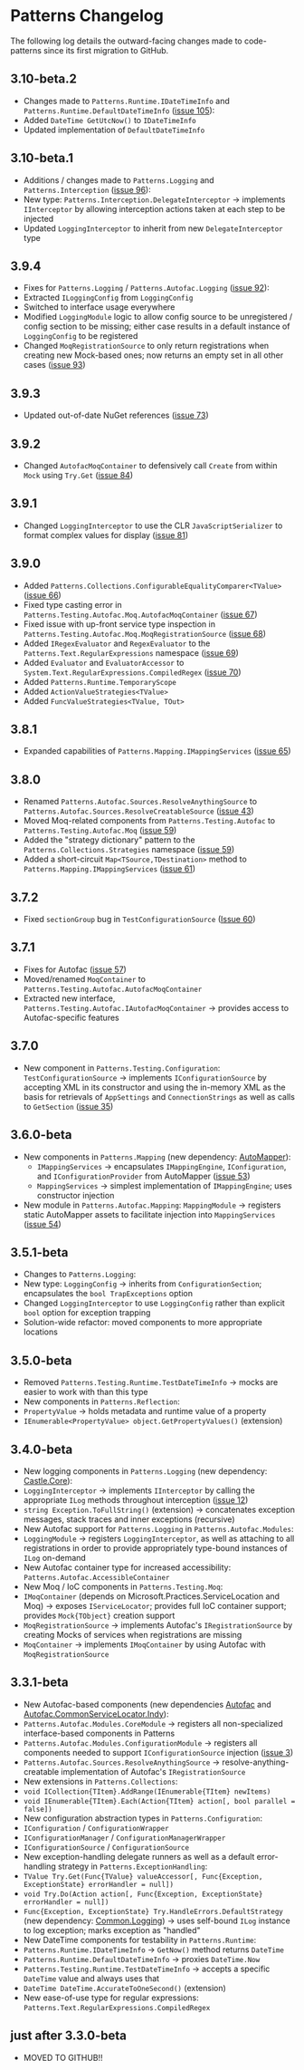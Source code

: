 # Patterns Changelog #

The following log details the outward-facing changes made to code-patterns since its first migration to GitHub.

## 3.10-beta.2 ##

- Changes made to `Patterns.Runtime.IDateTimeInfo` and `Patterns.Runtime.DefaultDateTimeInfo` ([issue 105](https://github.com/TheTribe/code-patterns/issues/105)):
 - Added `DateTime GetUtcNow()` to `IDateTimeInfo`
 - Updated implementation of `DefaultDateTimeInfo`

## 3.10-beta.1 ##

- Additions / changes made to `Patterns.Logging` and `Patterns.Interception` ([issue 96](https://github.com/TheTribe/code-patterns/issues/96)):
 - New type: `Patterns.Interception.DelegateInterceptor` &rarr; implements `IInterceptor` by allowing interception actions taken at each step to be injected
 - Updated `LoggingInterceptor` to inherit from new `DelegateInterceptor` type

## 3.9.4 ##

- Fixes for `Patterns.Logging` / `Patterns.Autofac.Logging` ([issue 92](https://github.com/TheTribe/code-patterns/issues/92)):
 - Extracted `ILoggingConfig` from `LoggingConfig`
 - Switched to interface usage everywhere
 - Modified `LoggingModule` logic to allow config source to be unregistered / config section to be missing; either case results in a default instance of `LoggingConfig` to be registered
- Changed `MoqRegistrationSource` to only return registrations when creating new Mock-based ones; now returns an empty set in all other cases ([issue 93](https://github.com/TheTribe/code-patterns/issues/93))


## 3.9.3 ##

- Updated out-of-date NuGet references ([issue 73](https://github.com/TheTribe/code-patterns/issues/73))

## 3.9.2 ##

- Changed `AutofacMoqContainer` to defensively call `Create` from within `Mock` using `Try.Get` ([issue 84](https://github.com/TheTribe/code-patterns/issues/84))

## 3.9.1 ##

- Changed `LoggingInterceptor` to use the CLR `JavaScriptSerializer` to format complex values for display ([issue 81](https://github.com/TheTribe/code-patterns/issues/81))

## 3.9.0 ##

- Added `Patterns.Collections.ConfigurableEqualityComparer<TValue>` ([issue 66](https://github.com/TheTribe/code-patterns/issues/66))
- Fixed type casting error in `Patterns.Testing.Autofac.Moq.AutofacMoqContainer` ([issue 67](https://github.com/TheTribe/code-patterns/issues/67))
- Fixed issue with up-front service type inspection in `Patterns.Testing.Autofac.Moq.MoqRegistrationSource` ([issue 68](https://github.com/TheTribe/code-patterns/issues/68))
- Added `IRegexEvaluator` and `RegexEvaluator` to the `Patterns.Text.RegularExpressions` namespace ([issue 69](https://github.com/TheTribe/code-patterns/issues/69))
- Added `Evaluator` and `EvaluatorAccessor` to `System.Text.RegularExpressions.CompiledRegex` ([issue 70](https://github.com/TheTribe/code-patterns/issues/70))
- Added `Patterns.Runtime.TemporaryScope`
- Added `ActionValueStrategies<TValue>`
- Added `FuncValueStrategies<TValue, TOut>`

## 3.8.1 ##

- Expanded capabilities of `Patterns.Mapping.IMappingServices` ([issue 65](https://github.com/TheTribe/code-patterns/issues/65))

## 3.8.0 ##

- Renamed `Patterns.Autofac.Sources.ResolveAnythingSource` to `Patterns.Autofac.Sources.ResolveCreatableSource` ([issue 43](https://github.com/TheTribe/code-patterns/issues/43))
- Moved Moq-related components from `Patterns.Testing.Autofac` to `Patterns.Testing.Autofac.Moq` ([issue 59](https://github.com/TheTribe/code-patterns/issues/59))
- Added the "strategy dictionary" pattern to the `Patterns.Collections.Strategies` namespace ([issue 59](https://github.com/TheTribe/code-patterns/issues/59))
- Added a short-circuit `Map<TSource,TDestination>` method to `Patterns.Mapping.IMappingServices` ([issue 61](https://github.com/TheTribe/code-patterns/issues/61))

## 3.7.2 ##

- Fixed `sectionGroup` bug in `TestConfigurationSource` ([Issue 60](https://github.com/TheTribe/code-patterns/issues/60)) 

## 3.7.1 ##

- Fixes for Autofac ([issue 57](https://github.com/TheTribe/code-patterns/issues/57))
 - Moved/renamed `MoqContainer` to `Patterns.Testing.Autofac.AutofacMoqContainer`
 - Extracted new interface, `Patterns.Testing.Autofac.IAutofacMoqContainer` &rarr; provides access to Autofac-specific features

## 3.7.0 ##

- New component in `Patterns.Testing.Configuration`: `TestConfigurationSource` &rarr; implements `IConfigurationSource` by accepting XML in its constructor and using the in-memory XML as the basis for retrievals of `AppSettings` and `ConnectionStrings` as well as calls to `GetSection` ([issue 35](https://github.com/TheTribe/code-patterns/issues/35))

## 3.6.0-beta ##

- New components in `Patterns.Mapping` (new dependency: [AutoMapper](https://www.nuget.org/packages/AutoMapper/)):
	- `IMappingServices` &rarr; encapsulates `IMappingEngine`, `IConfiguration`, and `IConfigurationProvider` from AutoMapper ([issue 53](https://github.com/TheTribe/code-patterns/issues/53))
	- `MappingServices` &rarr; simplest implementation of `IMappingEngine`; uses constructor injection
- New module in `Patterns.Autofac.Mapping`: `MappingModule` &rarr; registers static AutoMapper assets to facilitate injection into `MappingServices` ([issue 54](https://github.com/TheTribe/code-patterns/issues/54))

## 3.5.1-beta ##

- Changes to `Patterns.Logging`:
 - New type: `LoggingConfig` &rarr; inherits from `ConfigurationSection`; encapsulates the `bool TrapExceptions` option
 - Changed `LoggingInterceptor` to use `LoggingConfig` rather than explicit `bool` option for exception trapping
- Solution-wide refactor: moved components to more appropriate locations

## 3.5.0-beta ##

- Removed `Patterns.Testing.Runtime.TestDateTimeInfo` &rarr; mocks are easier to work with than this type
- New components in `Patterns.Reflection`:
 - `PropertyValue` &rarr; holds metadata and runtime value of a property
 - `IEnumerable<PropertyValue> object.GetPropertyValues()` (extension)

## 3.4.0-beta ##

- New logging components in `Patterns.Logging` (new dependency: [Castle.Core](https://www.nuget.org/packages/Castle.Core/)):
 - `LoggingInterceptor` &rarr; implements `IInterceptor` by calling the appropriate `ILog` methods throughout interception ([issue 12](https://github.com/TheTribe/code-patterns/issues/12))
 - `string Exception.ToFullString()` (extension) &rarr; concatenates exception messages, stack traces and inner exceptions (recursive)
- New Autofac support for `Patterns.Logging` in `Patterns.Autofac.Modules`:
 - `LoggingModule` &rarr; registers `LoggingInterceptor`, as well as attaching to all registrations in order to provide appropriately type-bound instances of `ILog` on-demand
- New Autofac container type for increased accessibility: `Patterns.Autofac.AccessibleContainer`
- New Moq / IoC components in `Patterns.Testing.Moq`:
 - `IMoqContainer` (depends on Microsoft.Practices.ServiceLocation and Moq) &rarr; exposes `IServiceLocator`; provides full IoC container support; provides `Mock{TObject}` creation support
 - `MoqRegistrationSource` &rarr; implements Autofac's `IRegistrationSource` by creating Mocks of services when registrations are missing
 - `MoqContainer` &rarr; implements `IMoqContainer` by using Autofac with `MoqRegistrationSource`

## 3.3.1-beta ##

- New Autofac-based components (new dependencies [Autofac](https://www.nuget.org/packages/Autofac/) and [Autofac.CommonServiceLocator.Indy](https://www.nuget.org/packages/Autofac.CommonServiceLocator.Indy/)):
 - `Patterns.Autofac.Modules.CoreModule` &rarr; registers all non-specialized interface-based components in Patterns
 - `Patterns.Autofac.Modules.ConfigurationModule` &rarr; registers all components needed to support `IConfigurationSource` injection ([issue 3](https://github.com/TheTribe/code-patterns/issues/3))
 - `Patterns.Autofac.Sources.ResolveAnythingSource` &rarr; resolve-anything-creatable implementation of Autofac's `IRegistrationSource` 
- New extensions in `Patterns.Collections`:
 - `void ICollection{TItem}.AddRange(IEnumerable{TItem} newItems)`
 - `void IEnumerable{TItem}.Each(Action{TItem} action[, bool parallel = false])`
- New configuration abstraction types in `Patterns.Configuration`:
 - `IConfiguration` / `ConfigurationWrapper`
 - `IConfigurationManager` / `ConfigurationManagerWrapper`
 - `IConfigurationSource` / `ConfigurationSource`
- New exception-handling delegate runners as well as a default error-handling strategy in `Patterns.ExceptionHandling`:
 - `TValue Try.Get(Func{TValue} valueAccessor[, Func{Exception, ExceptionState} errorHandler = null])`
 - `void Try.Do(Action action[, Func{Exception, ExceptionState} errorHandler = null])`
 - `Func{Exception, ExceptionState} Try.HandleErrors.DefaultStrategy` (new dependency: [Common.Logging](https://www.nuget.org/packages/Common.Logging/)) &rarr; uses self-bound `ILog` instance to log exception; marks exception as "handled"
- New DateTime components for testability in `Patterns.Runtime`:
 - `Patterns.Runtime.IDateTimeInfo` &rarr; `GetNow()` method returns `DateTime`
 - `Patterns.Runtime.DefaultDateTimeInfo` &rarr; proxies `DateTime.Now`
 - `Patterns.Testing.Runtime.TestDateTimeInfo` &rarr; accepts a specific `DateTime` value and always uses that
 - `DateTime DateTime.AccurateToOneSecond()` (extension)
- New ease-of-use type for regular expressions: `Patterns.Text.RegularExpressions.CompiledRegex`

## just after 3.3.0-beta ##

- MOVED TO GITHUB!!